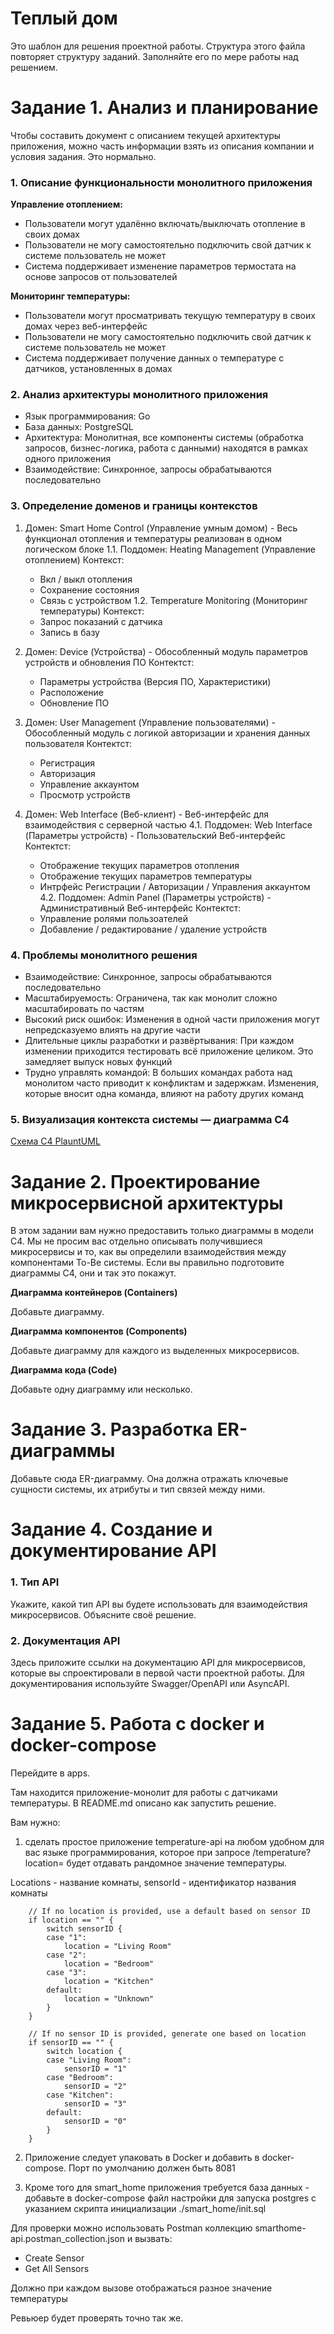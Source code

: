# Теплый дом

Это шаблон для решения проектной работы. Структура этого файла повторяет структуру заданий. Заполняйте его по мере работы над решением.

# Задание 1. Анализ и планирование

Чтобы составить документ с описанием текущей архитектуры приложения, можно часть информации взять из описания компании и условия задания. Это нормально.

### 1. Описание функциональности монолитного приложения

**Управление отоплением:**

- Пользователи могут удалённо включать/выключать отопление в своих домах
- Пользователи не могу самостоятельно подключить свой датчик к системе пользователь не может
- Система поддерживает изменение параметров термостата на основе запросов от пользователей

**Мониторинг температуры:**

- Пользователи могут просматривать текущую температуру в своих домах через веб-интерфейс
- Пользователи не могу самостоятельно подключить свой датчик к системе пользователь не может
- Система поддерживает получение данных о температуре с датчиков, установленных в домах

### 2. Анализ архитектуры монолитного приложения

- Язык программирования: Go
- База данных: PostgreSQL
- Архитектура: Монолитная, все компоненты системы (обработка запросов, бизнес-логика, работа с данными) находятся в рамках одного приложения
- Взаимодействие: Синхронное, запросы обрабатываются последовательно

### 3. Определение доменов и границы контекстов

1. Домен: Smart Home Control (Управление умным домом) - Весь функционал отопления и температуры реализован в одном логическом блоке
1.1. Поддомен: Heating Management (Управление отоплением)
     Контекст:
     - Вкл / выкл отопления
	 - Сохранение состояния
	 - Связь с устройством
1.2. Temperature Monitoring (Мониторинг температуры)
     Контекст:
	 - Запрос показаний с датчика
	 - Запись в базу

2. Домен: Device (Устройства) - Обособленный модуль параметров устройств и обновления ПО
     Контектст:
     - Параметры устройства (Версия ПО, Характеристики)
     - Расположение
     - Обновление ПО

3. Домен: User Management (Управление пользователями) - Обособленный модуль с логикой авторизации и хранения данных пользователя
   Контектст:
   - Регистрация
   - Авторизация
   - Управление аккаунтом
   - Просмотр устройств

4. Домен: Web Interface (Веб-клиент) - Веб-интерфейс для взаимодействия с серверной частью
4.1. Поддомен: Web Interface (Параметры устройств) - Пользовательский Веб-интерфейс
     Контектст:
     - Отображение текущих параметров отопления
     - Отображение текущих параметров температуры
     - Интрфейс Регистрации / Авторизации / Управления аккаунтом
4.2. Поддомен: Admin Panel (Параметры устройств) - Административный Веб-интерфейс
     Контектст:
	 - Управление ролями пользоателей
     - Добавление / редактирование / удаление устройств

### **4. Проблемы монолитного решения**

- Взаимодействие: Синхронное, запросы обрабатываются последовательно
- Масштабируемость: Ограничена, так как монолит сложно масштабировать по частям
- Высокий риск ошибок: Изменения в одной части приложения могут непредсказуемо влиять на другие части
- Длительные циклы разработки и развёртывания: При каждом изменении приходится тестировать всё приложение целиком. Это замедляет выпуск новых функций
- Трудно управлять командой: В больших командах работа над монолитом часто приводит к конфликтам и задержкам. Изменения, которые вносит одна команда, влияют на работу других команд

### 5. Визуализация контекста системы — диаграмма С4

[Схема C4 PlauntUML](https://github.com/Mkuzya/architecture-warmhouse/blob/main/apps/smart_home/schemas/C4.Visualize_system_context.png)

# Задание 2. Проектирование микросервисной архитектуры

В этом задании вам нужно предоставить только диаграммы в модели C4. Мы не просим вас отдельно описывать получившиеся микросервисы и то, как вы определили взаимодействия между компонентами To-Be системы. Если вы правильно подготовите диаграммы C4, они и так это покажут.

**Диаграмма контейнеров (Containers)**

Добавьте диаграмму.

**Диаграмма компонентов (Components)**

Добавьте диаграмму для каждого из выделенных микросервисов.

**Диаграмма кода (Code)**

Добавьте одну диаграмму или несколько.

# Задание 3. Разработка ER-диаграммы

Добавьте сюда ER-диаграмму. Она должна отражать ключевые сущности системы, их атрибуты и тип связей между ними.

# Задание 4. Создание и документирование API

### 1. Тип API

Укажите, какой тип API вы будете использовать для взаимодействия микросервисов. Объясните своё решение.

### 2. Документация API

Здесь приложите ссылки на документацию API для микросервисов, которые вы спроектировали в первой части проектной работы. Для документирования используйте Swagger/OpenAPI или AsyncAPI.

# Задание 5. Работа с docker и docker-compose

Перейдите в apps.

Там находится приложение-монолит для работы с датчиками температуры. В README.md описано как запустить решение.

Вам нужно:

1) сделать простое приложение temperature-api на любом удобном для вас языке программирования, которое при запросе /temperature?location= будет отдавать рандомное значение температуры.

Locations - название комнаты, sensorId - идентификатор названия комнаты

```
	// If no location is provided, use a default based on sensor ID
	if location == "" {
		switch sensorID {
		case "1":
			location = "Living Room"
		case "2":
			location = "Bedroom"
		case "3":
			location = "Kitchen"
		default:
			location = "Unknown"
		}
	}

	// If no sensor ID is provided, generate one based on location
	if sensorID == "" {
		switch location {
		case "Living Room":
			sensorID = "1"
		case "Bedroom":
			sensorID = "2"
		case "Kitchen":
			sensorID = "3"
		default:
			sensorID = "0"
		}
	}
```

2) Приложение следует упаковать в Docker и добавить в docker-compose. Порт по умолчанию должен быть 8081

3) Кроме того для smart_home приложения требуется база данных - добавьте в docker-compose файл настройки для запуска postgres с указанием скрипта инициализации ./smart_home/init.sql

Для проверки можно использовать Postman коллекцию smarthome-api.postman_collection.json и вызвать:

- Create Sensor
- Get All Sensors

Должно при каждом вызове отображаться разное значение температуры

Ревьюер будет проверять точно так же.


